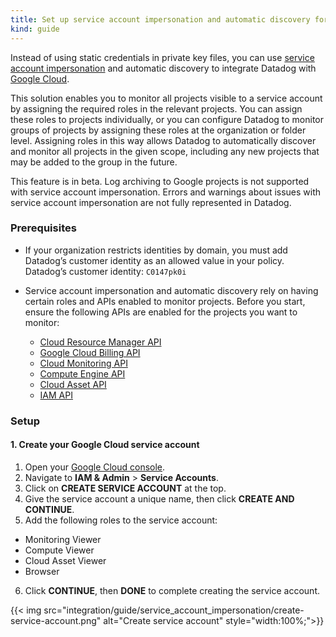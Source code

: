 ```yaml
---
title: Set up service account impersonation and automatic discovery for Google Cloud
kind: guide
---
```


Instead of using static credentials in private key files, you can use [service account impersonation][1] and automatic discovery to integrate Datadog with [Google Cloud][2].

This solution enables you to monitor all projects visible to a service account by assigning the required roles in the relevant projects. You can assign these roles to projects individually, or you can configure Datadog to monitor groups of projects by assigning these roles at the organization or folder level. Assigning roles in this way allows Datadog to automatically discover and monitor all projects in the given scope, including any new projects that may be added to the group in the future. 

<div class="alert alert-warning">
This feature is in beta. Log archiving to Google projects is not supported with service account impersonation. Errors and warnings about issues with service account impersonation are not fully represented in Datadog.
</div>

### Prerequisites

* If your organization restricts identities by domain, you must add Datadog’s customer identity as an allowed value in your policy. Datadog’s customer identity: `C0147pk0i`

* Service account impersonation and automatic discovery rely on having certain roles and APIs enabled to monitor projects. Before you start, ensure the following APIs are enabled for the projects you want to monitor:
  * [Cloud Resource Manager API][3]
  * [Google Cloud Billing API][4]
  * [Cloud Monitoring API][5]
  * [Compute Engine API][6]
  * [Cloud Asset API][7]
  * [IAM API][8]

### Setup

#### 1. Create your Google Cloud service account

1. Open your [Google Cloud console][9].
2. Navigate to **IAM & Admin** > **Service Accounts**.
3. Click on **CREATE SERVICE ACCOUNT** at the top.
4. Give the service account a unique name, then click **CREATE AND CONTINUE**.
5. Add the following roles to the service account:
  * Monitoring Viewer
  * Compute Viewer
  * Cloud Asset Viewer
  * Browser
6. Click **CONTINUE**, then **DONE** to complete creating the service account.

{{< img src="integration/guide/service_account_impersonation/create-service-account.png" alt="Create service account" style="width:100%;">}}



[1]: https://cloud.google.com/iam/docs/service-account-overview#impersonation
[2]: /integrations/google_cloud_platform/
[3]: https://console.cloud.google.com/apis/library/cloudresourcemanager.googleapis.com
[4]: https://console.cloud.google.com/apis/library/cloudbilling.googleapis.com
[5]: https://console.cloud.google.com/apis/library/monitoring.googleapis.com
[6]: https://console.cloud.google.com/apis/library/compute.googleapis.com
[7]: https://console.cloud.google.com/apis/library/cloudasset.googleapis.com
[8]: https://console.cloud.google.com/apis/library/iam.googleapis.com
[9]: https://console.cloud.google.com/
